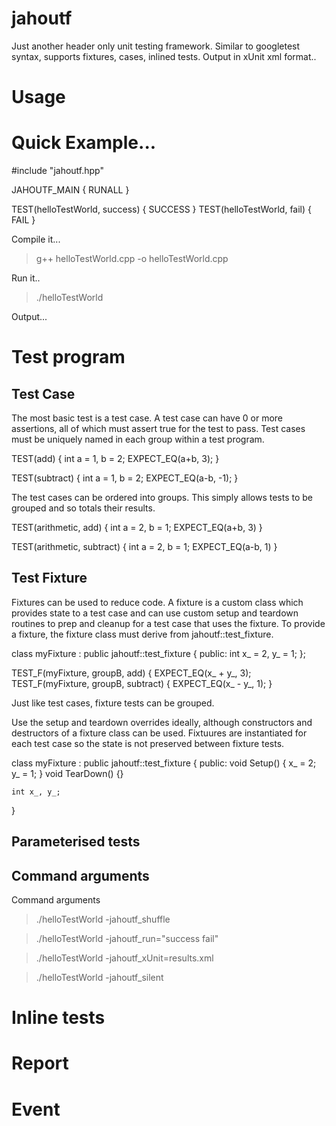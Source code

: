 # jahoutf
Just another header only unit testing framework. Similar to googletest syntax, supports fixtures, cases, inlined tests.
Output in xUnit xml format..

# Usage

# Quick Example...

#include "jahoutf.hpp"

JAHOUTF_MAIN { RUNALL }

TEST(helloTestWorld, success)
{
    SUCCESS
}
TEST(helloTestWorld, fail)
{
    FAIL
}

Compile it...

> g++ helloTestWorld.cpp -o helloTestWorld.cpp

Run it..

> ./helloTestWorld

Output...




# Test program

## Test Case

The most basic test is a test case. A test case can have 0 or more assertions, all of which must assert true for the test to pass. Test cases must be uniquely named in each group within a test program.

TEST(add)
{
    int a = 1, b = 2;
    EXPECT_EQ(a+b, 3);
}

TEST(subtract)
{
    int a = 1, b = 2;
    EXPECT_EQ(a-b, -1);
}

The test cases can be ordered into groups. This simply allows tests to be grouped and so totals their results.

TEST(arithmetic, add)
{
    int a = 2, b = 1;
    EXPECT_EQ(a+b, 3)
}

TEST(arithmetic, subtract)
{
    int a = 2, b = 1;
    EXPECT_EQ(a-b, 1)
}

## Test Fixture

Fixtures can be used to reduce code. A fixture is a custom class which provides state to a test case and can use custom setup and teardown routines to prep and cleanup for a test case that uses the fixture. To provide a fixture, the fixture class must derive from jahoutf::test_fixture.

class myFixture : public jahoutf::test_fixture
{
    public:
    int x_ = 2, y_ = 1;
};

TEST_F(myFixture, groupB, add) { EXPECT_EQ(x_ + y_, 3); 
TEST_F(myFixture, groupB, subtract) { EXPECT_EQ(x_ - y_, 1); }

Just like test cases, fixture tests can be grouped.

Use the setup and teardown overrides ideally, although constructors and destructors of a fixture class can be used. Fixtuures are
instantiated for each test case so the state is not preserved between fixture tests.

class myFixture : public jahoutf::test_fixture
{
    public:
    void Setup() { x_ = 2; y_ = 1; }
    void TearDown() {}

    int x_, y_;
}

## Parameterised tests



## Command arguments

Command arguments

> ./helloTestWorld -jahoutf_shuffle

> ./helloTestWorld -jahoutf_run="success fail"

> ./helloTestWorld -jahoutf_xUnit=results.xml

> ./helloTestWorld -jahoutf_silent



# Inline tests



# Report


# Event











